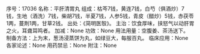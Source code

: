 序号：17036
名称：平肝清胃丸
组成：枯芩7钱，黄连7钱，白芍（俱酒炒）7钱，生地（酒洗）7钱，柴胡7钱，半夏7钱，人参5钱，青皮（醋炒）5钱，赤茯苓1两，蔓荆1两，甘草2钱。
出处：《简明医彀》。
主治：饮食厚味，挟怒气以动肝胃之火，耳聋耳鸣者。
加减：None
功效：None
用法用量：空腹姜、茶汤送下。
制备方法：上为末，葱汤浸蒸饼为丸，如绿豆大，每服百丸。
临床应用：None
各家论述：None
用药禁忌：None
附注：None
